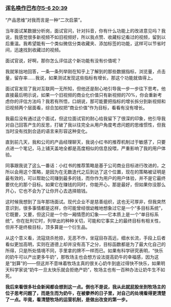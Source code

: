 

### [诨名唤作巴布尔](https://weibo.com/u/5227617391)[5-6 20:39](https://weibo.com/5227617391/LrMTt6E05)

“产品思维”对我而言是一种“二次启蒙”。

当年面试某数据分析岗，面试官问，针对抖音，你有什么功能上的改进意见吗？我说，我感觉很多新视频不如旧视频好，所以我点赞、收藏标记看过的视频，留到以后重温。我希望能有一个类似微信分类收藏夹、添加标签的功能，这样可以节省时间，迅速找到收藏过的视频。

面试官说，好啊，那你怎么评估这个新功能有没有价值呢？

我就笨拙地回答，一条一条列举刚在知乎上了解到的那些数据指标，浏览量，点击量，留存率……我说，如果测试发现这些指标有增长，那这个功能就值得上。

面试官发现了我对互联网一无所知，但他还是耐心地引导我一步一步往下思考。他直接最后明示说，如果一个旧视频的商业化价值只有新视频的70%，你会重新考虑你的评估方法吗？我若有所悟，口胡说，那可能要把指标的增长拆分到新视频和旧视频两个层面看，综合加权把“商业价值”作为目标，看看有没有增长。

我最后没有通过这个面试，但这位面试官的耐心给我留下了很深的印象，他引导我对自己回答产生的反思，打破了我以往完全从用户角度考虑问题的思维惯性，但我当时没有找到合适的语言来形容这种变化。

直到前几天，我和公司的产品经理聊天，我说小红书的推荐机制过于敏感了，只要点进一个笔记，马上铺天盖地全都是高度相似的信息投喂，严重影响了我的用户体验。

同事跟我说了这么一番话：小红书的推荐策略是基于公司商业目标进行改进的，之所以会用这个策略，是因为在无数迭代之后到达了这个位置，现在的策略被证明是最有效的，可以帮助公司赚到最多的钱，而你作为用户的用户体验，并不是它最终要优化的那个目标。如果它在赚钱的同时，你能开心，那是最好，但如果你没那么开心，它也不会为了让你开心去选择赔钱。

这时候我想到了当年那场面试。现代企业不是慈善组织，这也无可厚非，但我突然意识到，很多事情都是这样，你可能曾经很幼稚地想象过它是一个“多目标系统”，它既要，又要，但这只是一个你一厢情愿的幻象——它本质上是一个“单目标系统”。你在批判它时，列举出的种种关切，可能和它事实上的最终目标有相关性，但并不是终极目标，顶多算是一个衍生品。

从这个意义看，流寇烧杀抢掠，无恶不作，坐寇目存高远，细水长流，手段上后者看似更加高明，实则在道德上却并没有高下之分，目标函数都是为了最大化自己的所得，只是所处情境不同，手里拿的牌不一样而已。如果有科学研究表明，“快乐的奶牛可以产出更多牛奶”，那牧场主也会想方设法提高奶牛的幸福感，因为这是“划算”的——但这并不意味着牧场主真的很关心奶牛到底过得快不快乐，如果明天科学家说“奶牛一旦太快乐就会拒绝产奶”，牧场主也有一百种办法让奶牛生不如死。

**我后来看很多社会新闻都会想到这一点。倒也不是说，我从此就屁股坐到牧场主的位子思考问题了，而是生而为奶牛，在被豢养的日子里，对自己的处境看得更清楚了一点。毕竟，看清楚牧场的运营机制，是做出改变的第一步。**